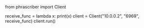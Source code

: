 from phrascriber import Client

receive_func = lambda x: print(x)
client = Client("10.0.0.2", "6969", receive_func)
client.run()

